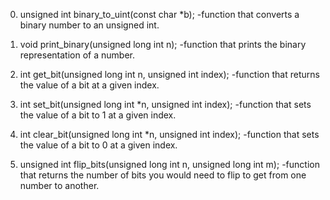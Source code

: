 0.	unsigned int binary_to_uint(const char *b);
	-function that converts a binary number to an unsigned int.

1.	void print_binary(unsigned long int n);
	-function that prints the binary representation of a number.

2.	int get_bit(unsigned long int n, unsigned int index);
	-function that returns the value of a bit at a given index.

3.	int set_bit(unsigned long int *n, unsigned int index);
	-function that sets the value of a bit to 1 at a given index.

4.	int clear_bit(unsigned long int *n, unsigned int index);
	-function that sets the value of a bit to 0 at a given index.

5.	unsigned int flip_bits(unsigned long int n, unsigned long int m);
	-function that returns the number of bits you would need to flip to get from one number to another.
